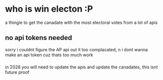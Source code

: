 # who is win electon :P
a thingie to get the canadate with the most electoral votes from a lot of apis


## no api tokens needed

sorry i couldnt figure the AP api out it too complacated, n i dont wanna make an api token cuz thats too much work
###
###
###
in 2028 you will need to update the apis and update the canadates, this isnt future proof
